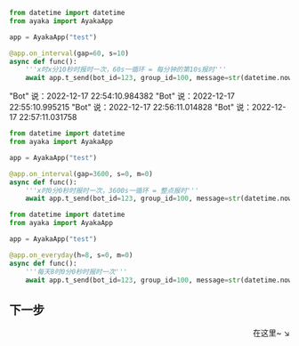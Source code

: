 ```py
from datetime import datetime
from ayaka import AyakaApp

app = AyakaApp("test")

@app.on_interval(gap=60, s=10)
async def func():
    '''x时x分10秒时报时一次，60s一循环 = 每分钟的第10s报时'''
    await app.t_send(bot_id=123, group_id=100, message=str(datetime.now()))
```

<div class="demo">

"Bot" 说：2022-12-17 22:54:10.984382
"Bot" 说：2022-12-17 22:55:10.995215
"Bot" 说：2022-12-17 22:56:11.014828
"Bot" 说：2022-12-17 22:57:11.031758

</div>

```py
from datetime import datetime
from ayaka import AyakaApp

app = AyakaApp("test")

@app.on_interval(gap=3600, s=0, m=0)
async def func():
    '''x时0分0秒时报时一次，3600s一循环 = 整点报时'''
    await app.t_send(bot_id=123, group_id=100, message=str(datetime.now()))
```

```py
from datetime import datetime
from ayaka import AyakaApp

app = AyakaApp("test")

@app.on_everyday(h=8, s=0, m=0)
async def func():
    '''每天8时0分0秒时报时一次'''
    await app.t_send(bot_id=123, group_id=100, message=str(datetime.now()))
```

## 下一步

<div align="right">
    在这里~ ↘
</div>
